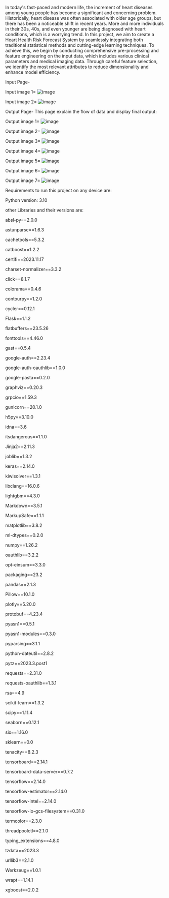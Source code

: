 In today's fast-paced and modern life, the increment of heart diseases among young people has 
become a significant and concerning problem. Historically, heart disease was often associated 
with older age groups, but there has been a noticeable shift in recent years. More and more 
individuals in their 30s, 40s, and even younger are being diagnosed with heart conditions, which 
is a worrying trend. In this project, we aim to create a Heart Health Risk Forecast System by 
seamlessly integrating both traditional statistical methods and cutting-edge learning techniques. 
To achieve this, we begin by conducting comprehensive pre-processing and feature engineering 
on the input data, which includes various clinical parameters and medical imaging data. Through 
careful feature selection, we identify the most relevant attributes to reduce dimensionality and 
enhance model efficiency.


Input Page- 

Input image 1=
![image](https://github.com/hemangsheoran/Heart_Health_Risk_Forecast/assets/90271933/135e5cc3-b4d3-4d51-b9eb-5ce2dec1b2c1)




Input image 2=
![image](https://github.com/hemangsheoran/Heart_Health_Risk_Forecast/assets/90271933/24f39d8c-0592-49ac-a353-cee7b847f2af)

Output Page- This page explain the flow of data and display final output:

Output image 1=
![image](https://github.com/hemangsheoran/Heart_Health_Risk_Forecast/assets/90271933/98be7428-fdcb-4a8e-aecd-67175b0688e2)


Output image 2=
![image](https://github.com/hemangsheoran/Heart_Health_Risk_Forecast/assets/90271933/2ffbc764-6d2d-404f-95ad-8534e0607463)


Output image 3=
![image](https://github.com/hemangsheoran/Heart_Health_Risk_Forecast/assets/90271933/303f61e5-b4eb-41d1-af62-40e6d7d1bb3a)


Output image 4=
![image](https://github.com/hemangsheoran/Heart_Health_Risk_Forecast/assets/90271933/8d2ff2ee-dc8a-4ea5-8103-738520eb413a)


Output image 5=
![image](https://github.com/hemangsheoran/Heart_Health_Risk_Forecast/assets/90271933/0240cdaf-263a-47f4-83dd-71912ce8d80d)


Output image 6=
![image](https://github.com/hemangsheoran/Heart_Health_Risk_Forecast/assets/90271933/13251ee2-2cb1-4168-a1a9-7e2cf46aefe6)


Output image 7=
![image](https://github.com/hemangsheoran/Heart_Health_Risk_Forecast/assets/90271933/b3ed14f6-54b8-426e-b2c0-5a3a84d649ce)
























Requirements to run this project on any device are:

Python version: 3.10

other Libraries and their versions are:

absl-py==2.0.0

astunparse==1.6.3

cachetools==5.3.2

catboost==1.2.2

certifi==2023.11.17

charset-normalizer==3.3.2

click==8.1.7

colorama==0.4.6

contourpy==1.2.0

cycler==0.12.1

Flask==1.1.2

flatbuffers==23.5.26

fonttools==4.46.0

gast==0.5.4

google-auth==2.23.4

google-auth-oauthlib==1.0.0

google-pasta==0.2.0

graphviz==0.20.3

grpcio==1.59.3

gunicorn==20.1.0

h5py==3.10.0

idna==3.6

itsdangerous==1.1.0

Jinja2==2.11.3

joblib==1.3.2

keras==2.14.0

kiwisolver==1.3.1

libclang==16.0.6

lightgbm==4.3.0

Markdown==3.5.1

MarkupSafe==1.1.1

matplotlib==3.8.2

ml-dtypes==0.2.0

numpy==1.26.2

oauthlib==3.2.2

opt-einsum==3.3.0

packaging==23.2

pandas==2.1.3

Pillow==10.1.0

plotly==5.20.0

protobuf==4.23.4

pyasn1==0.5.1

pyasn1-modules==0.3.0

pyparsing==3.1.1

python-dateutil==2.8.2

pytz==2023.3.post1

requests==2.31.0

requests-oauthlib==1.3.1

rsa==4.9

scikit-learn==1.3.2

scipy==1.11.4

seaborn==0.12.1

six==1.16.0

sklearn==0.0

tenacity==8.2.3

tensorboard==2.14.1

tensorboard-data-server==0.7.2

tensorflow==2.14.0

tensorflow-estimator==2.14.0

tensorflow-intel==2.14.0

tensorflow-io-gcs-filesystem==0.31.0

termcolor==2.3.0

threadpoolctl==2.1.0

typing_extensions==4.8.0

tzdata==2023.3

urllib3==2.1.0

Werkzeug==1.0.1

wrapt==1.14.1

xgboost==2.0.2
